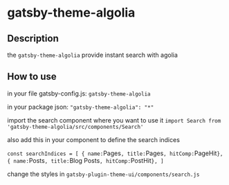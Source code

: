 # gatsby-theme-algolia

## Description

the `gatsby-theme-algolia` provide instant search with agolia

## How to use

in your file gatsby-config.js:
`gatsby-theme-algolia`

in your package json:
`"gatsby-theme-algolia": "*"`

import the search component where you want to use it
`import Search from 'gatsby-theme-algolia/src/components/Search'`

also add this in your component to define the search indices

`const searchIndices = [ { name:`Pages`, title:`Pages`, hitComp:`PageHit`}, { name:`Posts`, title:`Blog Posts`, hitComp:`PostHit`}, ]`

change the styles in `gatsby-plugin-theme-ui/components/search.js`
